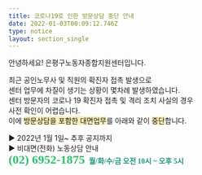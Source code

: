 ```yaml
---
title: 코로나19로 인한 방문상담 중단 안내
date: 2022-01-03T00:09:12.746Z
type: notice
layout: section_single
---
```

<p>안녕하세요! 은평구노동자종합지원센터입니다.</p>
<p>최근 공인노무사 및 직원의 확진자 접촉 발생으로&nbsp;<br />센터 업무에 차질이 생기는 상황이 몇차례 발생하였습니다.<br />센터 방문자의 코로나 19 확진자 접촉 및 격리 조치 사실의 경우<br />사전 확인이 어렵습니다.<br />이에 <span style="background-color: #fbeeb8;">방문상담을 포함한 대면업무</span>를 아래와 같이 <span style="background-color: #fbeeb8;">중단</span>합니다.</p>
<p>▶ 2022년 1월 1일~ 추후 공지까지<br />▶ 비대면(전화) 노동상담 안내&nbsp;<br /><span style="font-family: 'Gothic A1'; font-size: 18pt;"><strong><span style="color: #2dc26b;">(02) 6952-1875</span></strong></span> &nbsp;<span style="color: #169179;"><strong><span style="font-family: 'Gothic A1';">월/화/수/금 오전 10시 ~ 오후 5시</span></strong></span></p>
<p>&nbsp;</p>
<p>&nbsp;</p>